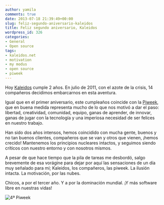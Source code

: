 ```yaml
---
author: yamila
comments: true
date: 2013-07-18 21:39:49+00:00
slug: feliz-segundo-aniversario-kaleidos
title: Feliz segundo aniversario, Kaleidos
wordpress_id: 326
categories:
- General
- Open source
tags:
- kaleidos.net
- motivation
- my modus
- open source
- piweek
---
```


Hoy [Kaleidos](http://kaleidos.net) cumple 2 años. En julio de 2011, con el azote de la crisis, 14 compañeros decidimos embarcarnos en esta aventura.

Igual que en el primer aniversario, este cumpleaños coincide con la [Piweek](http://piweek.es), que en buena medida representa mucho de lo que nos motivó a dar el paso: libertad, creatividad, comunidad, equipo, ganas de aprender, de innovar, ganas de jugar con la tecnología y una imperiosa necesidad de ser felices en nuestro trabajo.

Han sido dos años intensos, hemos coincidido con mucha gente, buenos y no tan buenos clientes, compañeros que se van y otros que vienen, ¡hemos crecido! Mantenemos los principios nucleares intactos, y seguimos siendo críticos con nuestro entorno y con nosotros mismos.

A pesar de que hace tiempo que la pila de tareas me desbordó, salgo brevemente de esa vorágine para dejar por aquí las sensaciones de un día muy señalado para mí; Kaleidos, los compañeros, las piweek. La ilusión intacta. La motivación, por las nubes.

Chicos, a por el tercer año. Y a por la dominación mundial. ¡Y más software libre en nuestras vidas!

![4ª Piweek](/images/2013/07/piweek2013.jpg)
